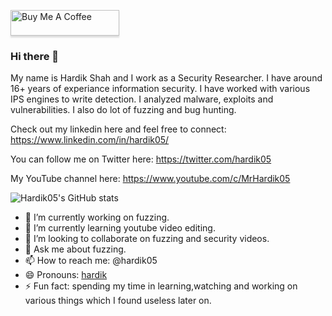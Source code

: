 <a href="https://www.buymeacoffee.com/hardik05" target="_blank"><img src="https://www.buymeacoffee.com/assets/img/custom_images/orange_img.png" alt="Buy Me A Coffee" style="height: 41px !important;width: 174px !important;box-shadow: 0px 3px 2px 0px rgba(190, 190, 190, 0.5) !important;-webkit-box-shadow: 0px 3px 2px 0px rgba(190, 190, 190, 0.5) !important;" ></a>
### Hi there 👋

My name is Hardik Shah and I work as a Security Researcher. I have around 16+ years of experiance information security. I have worked with various IPS engines to write detection. I analyzed malware, exploits and vulnerabilities. I also do lot of fuzzing and bug hunting.

Check out my linkedin here and feel free to connect: https://www.linkedin.com/in/hardik05/

You can follow me on Twitter here: https://twitter.com/hardik05

My YouTube channel here: https://www.youtube.com/c/MrHardik05

![Hardik05's GitHub stats](https://github-readme-stats.vercel.app/api?username=hardik05&count_private=true)

- 🔭 I’m currently working on fuzzing.
- 🌱 I’m currently learning youtube video editing.
- 👯 I’m looking to collaborate on fuzzing and security videos.
- 💬 Ask me about fuzzing.
- 📫 How to reach me: @hardik05
- 😄 Pronouns: [hardik](https://embed.howtopronounce.com/classic/en/hardik/29291681)
- ⚡ Fun fact: spending my time in learning,watching and working on various things which I found useless later on.

